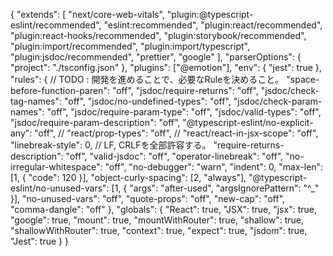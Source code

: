 {
    "extends": [
      "next/core-web-vitals",
      "plugin:@typescript-eslint/recommended",
      "eslint:recommended",
      "plugin:react/recommended",
      "plugin:react-hooks/recommended",
      "plugin:storybook/recommended",
      "plugin:import/recommended",
      "plugin:import/typescript",
      "plugin:jsdoc/recommended",
      "prettier",
      "google"
    ],
    "parserOptions": {
      "project": "./tsconfig.json"
    },
    "plugins": ["@emotion"],
    "env": {
      "jest": true
    },
    "rules": {
      // TODO : 開発を進めることで、必要なRuleを決めること。
      "space-before-function-paren": "off",
      "jsdoc/require-returns": "off",
      "jsdoc/check-tag-names": "off",
      "jsdoc/no-undefined-types": "off",
      "jsdoc/check-param-names": "off",
      "jsdoc/require-param-type": "off",
      "jsdoc/valid-types": "off",
      "jsdoc/require-param-description": "off",
      "@typescript-eslint/no-explicit-any": "off",
      // "react/prop-types": "off",
      // "react/react-in-jsx-scope": "off",
      "linebreak-style": 0, // LF, CRLFを全部許容する。
      "require-returns-description": "off",
      "valid-jsdoc": "off",
      "operator-linebreak": "off",
      "no-irregular-whitespace": "off",
      "no-debugger": "warn",
      "indent": 0,
      "max-len": [1, { "code": 120 }],
      "object-curly-spacing": [2, "always"],
      "@typescript-eslint/no-unused-vars": [1, { "args": "after-used", "argsIgnorePattern": "^_" }],
      "no-unused-vars": "off",
      "quote-props": "off",
      "new-cap": "off",
      "comma-dangle": "off"
    },
    "globals": {
      "React": true,
      "JSX": true,
      "jsx": true,
      "google": true,
      "mount": true,
      "mountWithRouter": true,
      "shallow": true,
      "shallowWithRouter": true,
      "context": true,
      "expect": true,
      "jsdom": true,
      "Jest": true
    }
  }